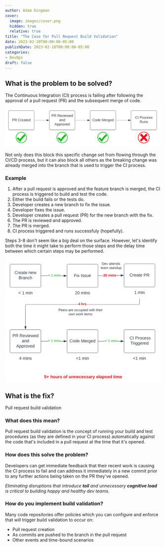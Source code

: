 ```yaml
---
author: Adam Dingman
cover:
  image: images/cover.png
  hidden: true
  relative: true
title: "The Case for Pull Request Build Validation"
date: 2023-02-10T00:00:00-05:00
publishDate: 2023-02-10T00:00:00-05:00
categories: 
- DevOps 
draft: false
---
```


## What is the problem to be solved?

The Continuous Integration (CI) process is failing after following the approval of a pull request (PR) and the subsequent merge of code.

[![process fail](images/process-fail.png)](images/process-fail.png)

Not only does this block this specific change set from flowing through the CI/CD process, but it can also block all others as the breaking change was already merged into the branch that is used to trigger the CI process.

### Example

1. After a pull request is approved and the feature branch is merged, the CI process is triggered to build and test the code.
2. Either the build fails or the tests do.
3. Developer creates a new branch to fix the issue.
4. Developer fixes the issue.
5. Developer creates a pull request (PR) for the new branch with the fix.
6. The PR is reviewed and approved.
7. The PR is merged.
8. CI process triggered and runs successfuly (hopefully).

Steps 3-8 don't seem like a big deal on the surface. However, let's identify both the time it might take to perform those steps and the delay time between which certain steps may be performed.

[![delay example](images/delay-example.png)](images/delay-example.png)

## What is the fix?

Pull request build validation

### What does this mean?

Pull request build validation is the concept of running your build and test procedures (as they are defined in your CI process) automatically against the code that's included in a pull request at the time that it's opened.

### How does this solve the problem?

Developers can get immediate feedback that their recent work is causing the CI process to fail and can address it immediately in a new commit prior to any further actions being taken on the PR they've opened.

*Eliminating disruptions that introduce **toil** and unnecessary **cognitive load** is critical to building happy and healthy dev teams.*

### How do you implement build validation?

Many code repositories offer policies which you can configure and enforce that will trigger build validation to occur on:

- Pull request creation
- As commits are pushed to the branch in the pull request
- Other events and time-bound scenarios
